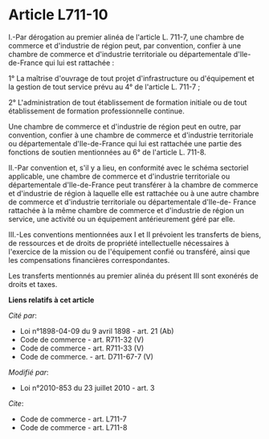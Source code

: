 # Article L711-10

I.-Par dérogation au premier alinéa de l'article L. 711-7, une chambre de commerce et d'industrie de région peut, par
convention, confier à une chambre de commerce et d'industrie territoriale ou départementale d'Ile-de-France qui lui est
rattachée : 

1° La maîtrise d'ouvrage de tout projet d'infrastructure ou d'équipement et la gestion de tout service prévu au 4° de
l'article L. 711-7 ; 

2° L'administration de tout établissement de formation initiale ou de tout établissement de formation professionnelle
continue. 

Une chambre de commerce et d'industrie de région peut en outre, par convention, confier à une chambre de commerce et
d'industrie territoriale ou départementale d'Ile-de-France qui lui est rattachée une partie des fonctions de soutien
mentionnées au 6° de l'article L. 711-8. 

II.-Par convention et, s'il y a lieu, en conformité avec le schéma sectoriel applicable, une chambre de commerce et
d'industrie territoriale ou départementale d'Ile-de-France peut transférer à la chambre de commerce et d'industrie de région
à laquelle elle est rattachée ou à une autre chambre de commerce et d'industrie territoriale ou départementale d'Ile-de-
France rattachée à la même chambre de commerce et d'industrie de région un service, une activité ou un équipement
antérieurement géré par elle. 

III.-Les conventions mentionnées aux I et II prévoient les transferts de biens, de ressources et de droits de propriété
intellectuelle nécessaires à l'exercice de la mission ou de l'équipement confié ou transféré, ainsi que les compensations
financières correspondantes. 

Les transferts mentionnés au premier alinéa du présent III sont exonérés de droits et taxes.

**Liens relatifs à cet article**

_Cité par_:

  - Loi n°1898-04-09 du 9 avril 1898 - art. 21 (Ab)
  - Code de commerce - art. R711-32 (V)
  - Code de commerce - art. R711-33 (V)
  - Code de commerce. - art. D711-67-7 (V)

_Modifié par_:

  - Loi n°2010-853 du 23 juillet 2010 - art. 3

_Cite_:

  - Code de commerce - art. L711-7
  - Code de commerce - art. L711-8
